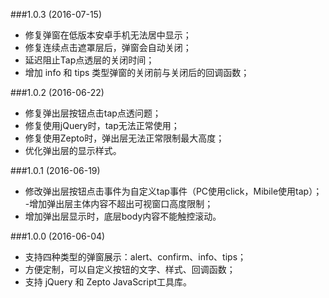 ###1.0.3 (2016-07-15)
+ 修复弹窗在低版本安卓手机无法居中显示；
+ 修复连续点击遮罩层后，弹窗会自动关闭；
+ 延迟阻止Tap点透层的关闭时间；
+ 增加 info 和 tips 类型弹窗的关闭前与关闭后的回调函数；

###1.0.2 (2016-06-22)
+ 修复弹出层按钮点击tap点透问题；
+ 修复使用jQuery时，tap无法正常使用；
+ 修复使用Zepto时，弹出层无法正常限制最大高度；
+ 优化弹出层的显示样式。

###1.0.1 (2016-06-19)
+ 修改弹出层按钮点击事件为自定义tap事件（PC使用click，Mibile使用tap）；
-增加弹出层主体内容不超出可视窗口高度限制；
+ 增加弹出层显示时，底层body内容不能触控滚动。

###1.0.0 (2016-06-04)
+ 支持四种类型的弹窗展示：alert、confirm、info、tips；
+ 方便定制，可以自定义按钮的文字、样式、回调函数；
+ 支持 jQuery 和 Zepto JavaScript工具库。
